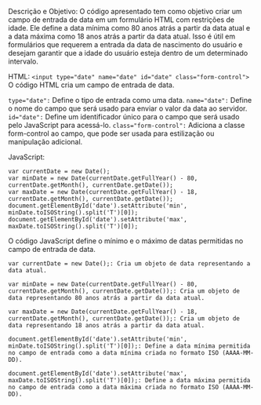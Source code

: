 
Descrição e Objetivo:
O código apresentado tem como objetivo criar um campo de entrada de data em um formulário HTML com restrições de idade. Ele define a data mínima como 80 anos atrás a partir da data atual e a data máxima como 18 anos atrás a partir da data atual. Isso é útil em formulários que requerem a entrada da data de nascimento do usuário e desejam garantir que a idade do usuário esteja dentro de um determinado intervalo.

HTML:
````<input type="date" name="date" id="date" class="form-control">````
O código HTML cria um campo de entrada de data.

````type="date":````
Define o tipo de entrada como uma data.
````name="date":```` 
Define o nome do campo que será usado para enviar o valor da data ao servidor.
````id="date":```` 
Define um identificador único para o campo que será usado pelo JavaScript para acessá-lo.
````class="form-control":````
Adiciona a classe form-control ao campo, que pode ser usada para estilização ou manipulação adicional.


JavaScript:
````
var currentDate = new Date();
var minDate = new Date(currentDate.getFullYear() - 80, currentDate.getMonth(), currentDate.getDate());
var maxDate = new Date(currentDate.getFullYear() - 18, currentDate.getMonth(), currentDate.getDate());
document.getElementById('date').setAttribute('min', minDate.toISOString().split('T')[0]);
document.getElementById('date').setAttribute('max', maxDate.toISOString().split('T')[0]);
````

O código JavaScript define o mínimo e o máximo de datas permitidas no campo de entrada de data.

````
var currentDate = new Date();: Cria um objeto de data representando a data atual.

var minDate = new Date(currentDate.getFullYear() - 80, currentDate.getMonth(), currentDate.getDate());: Cria um objeto de data representando 80 anos atrás a partir da data atual.

var maxDate = new Date(currentDate.getFullYear() - 18, currentDate.getMonth(), currentDate.getDate());: Cria um objeto de data representando 18 anos atrás a partir da data atual.

document.getElementById('date').setAttribute('min', minDate.toISOString().split('T')[0]);: Define a data mínima permitida no campo de entrada como a data mínima criada no formato ISO (AAAA-MM-DD).

document.getElementById('date').setAttribute('max', maxDate.toISOString().split('T')[0]);: Define a data máxima permitida no campo de entrada como a data máxima criada no formato ISO (AAAA-MM-DD).
````

````
